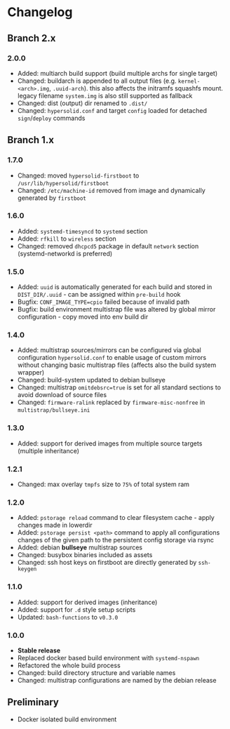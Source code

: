 Changelog
============================

Branch 2.x
---------------------------

### 2.0.0 ###

* Added: multiarch build support (build multiple archs for single target)
* Changed: buildarch is appended to all output files (e.g. `kernel-<arch>.img`, `.uuid-arch`). this also affects the initramfs squashfs mount. legacy filename `system.img` is also still supported as fallback
* Changed: dist (output) dir renamed to `.dist/`
* Changed: `hypersolid.conf` and target `config` loaded for detached `sign`/`deploy` commands

Branch 1.x
---------------------------

### 1.7.0 ###

* Changed: moved `hypersolid-firstboot` to `/usr/lib/hypersolid/firstboot`
* Changed: `/etc/machine-id` removed from image and dynamically generated by `firstboot`

### 1.6.0 ###

* Added: `systemd-timesyncd` to `systemd` section
* Added: `rfkill` to `wireless` section
* Changed: removed `dhcpcd5` package in default `network` section (systemd-networkd is preferred)

### 1.5.0 ###

* Added: `uuid` is automatically generated for each build and stored in `DIST_DIR/.uuid` - can be assigned within `pre-build` hook
* Bugfix: `CONF_IMAGE_TYPE=cpio` failed because of invalid path
* Bugfix: build environment multistrap file was altered by global mirror configuration - copy moved into env build dir

### 1.4.0 ###

* Added: multistrap sources/mirrors can be configured via global configuration `hypersolid.conf` to enable usage of custom mirrors without changing basic multistrap files (affects also the build system wrapper)
* Changed: build-system updated to debian bullseye
* Changed: multistrap `omitdebsrc=true` is set for all standard sections to avoid download of source files
* Changed: `firmware-ralink` replaced by `firmware-misc-nonfree` in `multistrap/bullseye.ini`

### 1.3.0 ###

* Added: support for derived images from multiple source targets (multiple inheritance)

### 1.2.1 ###

* Changed: max overlay `tmpfs` size to `75%` of total system ram

### 1.2.0 ###

* Added: `pstorage reload` command to clear filesystem cache - apply changes made in lowerdir
* Added: `pstorage persist <path>` command to apply all configurations changes of the given path to the persistent config storage via rsync
* Added: debian **bullseye** multistrap sources
* Changed: busybox binaries included as assets
* Changed: ssh host keys on firstboot are directly generated by `ssh-keygen`

### 1.1.0 ###

* Added: support for derived images (inheritance)
* Added: support for `.d` style setup scripts
* Updated: `bash-functions` to `v0.3.0`

### 1.0.0 ###

* **Stable release**
* Replaced docker based build environment with `systemd-nspawn`
* Refactored the whole build process
* Changed: build directory structure and variable names
* Changed: multistrap configurations are named by the debian release

Preliminary
---------------------------

* Docker isolated build environment